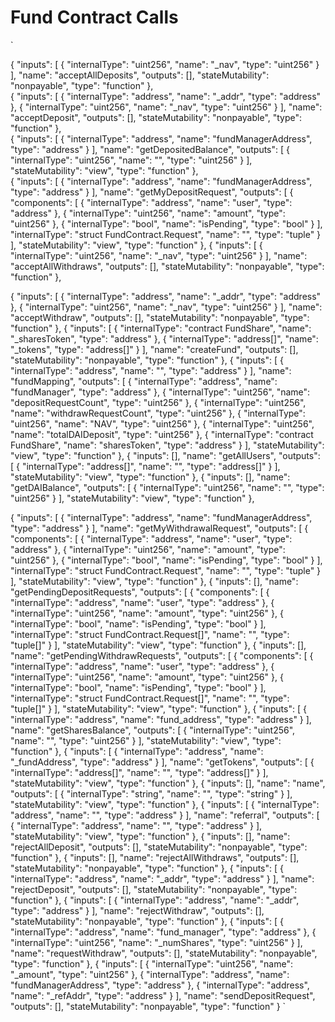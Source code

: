 # Fund Contract Calls
`

{
    "inputs": [
        {
            "internalType": "uint256",
            "name": "_nav",
            "type": "uint256"
        }
    ],
    "name": "acceptAllDeposits",
    "outputs": [],
    "stateMutability": "nonpayable",
    "type": "function"
},<br/>
{
    "inputs": [
        {
            "internalType": "address",
            "name": "_addr",
            "type": "address"
        },
        {
            "internalType": "uint256",
            "name": "_nav",
            "type": "uint256"
        }
    ],
    "name": "acceptDeposit",
    "outputs": [],
    "stateMutability": "nonpayable",
    "type": "function"
},<br>
{
    "inputs": [
        {
            "internalType": "address",
            "name": "fundManagerAddress",
            "type": "address"
        }
    ],
    "name": "getDepositedBalance",
    "outputs": [
        {
            "internalType": "uint256",
            "name": "",
            "type": "uint256"
        }
    ],
    "stateMutability": "view",
    "type": "function"
},<br>
{
    "inputs": [
        {
            "internalType": "address",
            "name": "fundManagerAddress",
            "type": "address"
        }
    ],
    "name": "getMyDepositRequest",
    "outputs": [
        {
            "components": [
                {
                    "internalType": "address",
                    "name": "user",
                    "type": "address"
                },
                {
                    "internalType": "uint256",
                    "name": "amount",
                    "type": "uint256"
                },
                {
                    "internalType": "bool",
                    "name": "isPending",
                    "type": "bool"
                }
            ],
            "internalType": "struct FundContract.Request",
            "name": "",
            "type": "tuple"
        }
    ],
    "stateMutability": "view",
    "type": "function"
},
{
    "inputs": [
        {
            "internalType": "uint256",
            "name": "_nav",
            "type": "uint256"
        }
    ],
    "name": "acceptAllWithdraws",
    "outputs": [],
    "stateMutability": "nonpayable",
    "type": "function"
},

{
    "inputs": [
        {
            "internalType": "address",
            "name": "_addr",
            "type": "address"
        },
        {
            "internalType": "uint256",
            "name": "_nav",
            "type": "uint256"
        }
    ],
    "name": "acceptWithdraw",
    "outputs": [],
    "stateMutability": "nonpayable",
    "type": "function"
},
{
    "inputs": [
        {
            "internalType": "contract FundShare",
            "name": "_sharesToken",
            "type": "address"
        },
        {
            "internalType": "address[]",
            "name": "_tokens",
            "type": "address[]"
        }
    ],
    "name": "createFund",
    "outputs": [],
    "stateMutability": "nonpayable",
    "type": "function"
},
{
    "inputs": [
        {
            "internalType": "address",
            "name": "",
            "type": "address"
        }
    ],
    "name": "fundMapping",
    "outputs": [
        {
            "internalType": "address",
            "name": "fundManager",
            "type": "address"
        },
        {
            "internalType": "uint256",
            "name": "depositRequestCount",
            "type": "uint256"
        },
        {
            "internalType": "uint256",
            "name": "withdrawRequestCount",
            "type": "uint256"
        },
        {
            "internalType": "uint256",
            "name": "NAV",
            "type": "uint256"
        },
        {
            "internalType": "uint256",
            "name": "totalDAIDeposit",
            "type": "uint256"
        },
        {
            "internalType": "contract FundShare",
            "name": "sharesToken",
            "type": "address"
        }
    ],
    "stateMutability": "view",
    "type": "function"
},
{
    "inputs": [],
    "name": "getAllUsers",
    "outputs": [
        {
            "internalType": "address[]",
            "name": "",
            "type": "address[]"
        }
    ],
    "stateMutability": "view",
    "type": "function"
},
{
    "inputs": [],
    "name": "getDAIBalance",
    "outputs": [
        {
            "internalType": "uint256",
            "name": "",
            "type": "uint256"
        }
    ],
    "stateMutability": "view",
    "type": "function"
},

{
    "inputs": [
        {
            "internalType": "address",
            "name": "fundManagerAddress",
            "type": "address"
        }
    ],
    "name": "getMyWithdrawalRequest",
    "outputs": [
        {
            "components": [
                {
                    "internalType": "address",
                    "name": "user",
                    "type": "address"
                },
                {
                    "internalType": "uint256",
                    "name": "amount",
                    "type": "uint256"
                },
                {
                    "internalType": "bool",
                    "name": "isPending",
                    "type": "bool"
                }
            ],
            "internalType": "struct FundContract.Request",
            "name": "",
            "type": "tuple"
        }
    ],
    "stateMutability": "view",
    "type": "function"
},
{
    "inputs": [],
    "name": "getPendingDepositRequests",
    "outputs": [
        {
            "components": [
                {
                    "internalType": "address",
                    "name": "user",
                    "type": "address"
                },
                {
                    "internalType": "uint256",
                    "name": "amount",
                    "type": "uint256"
                },
                {
                    "internalType": "bool",
                    "name": "isPending",
                    "type": "bool"
                }
            ],
            "internalType": "struct FundContract.Request[]",
            "name": "",
            "type": "tuple[]"
        }
    ],
    "stateMutability": "view",
    "type": "function"
},
{
    "inputs": [],
    "name": "getPendingWithdrawRequests",
    "outputs": [
        {
            "components": [
                {
                    "internalType": "address",
                    "name": "user",
                    "type": "address"
                },
                {
                    "internalType": "uint256",
                    "name": "amount",
                    "type": "uint256"
                },
                {
                    "internalType": "bool",
                    "name": "isPending",
                    "type": "bool"
                }
            ],
            "internalType": "struct FundContract.Request[]",
            "name": "",
            "type": "tuple[]"
        }
    ],
    "stateMutability": "view",
    "type": "function"
},
{
    "inputs": [
        {
            "internalType": "address",
            "name": "fund_address",
            "type": "address"
        }
    ],
    "name": "getSharesBalance",
    "outputs": [
        {
            "internalType": "uint256",
            "name": "",
            "type": "uint256"
        }
    ],
    "stateMutability": "view",
    "type": "function"
},
{
    "inputs": [
        {
            "internalType": "address",
            "name": "_fundAddress",
            "type": "address"
        }
    ],
    "name": "getTokens",
    "outputs": [
        {
            "internalType": "address[]",
            "name": "",
            "type": "address[]"
        }
    ],
    "stateMutability": "view",
    "type": "function"
},
{
    "inputs": [],
    "name": "name",
    "outputs": [
        {
            "internalType": "string",
            "name": "",
            "type": "string"
        }
    ],
    "stateMutability": "view",
    "type": "function"
},
{
    "inputs": [
        {
            "internalType": "address",
            "name": "",
            "type": "address"
        }
    ],
    "name": "referral",
    "outputs": [
        {
            "internalType": "address",
            "name": "",
            "type": "address"
        }
    ],
    "stateMutability": "view",
    "type": "function"
},
{
    "inputs": [],
    "name": "rejectAllDeposit",
    "outputs": [],
    "stateMutability": "nonpayable",
    "type": "function"
},
{
    "inputs": [],
    "name": "rejectAllWithdraws",
    "outputs": [],
    "stateMutability": "nonpayable",
    "type": "function"
},
{
    "inputs": [
        {
            "internalType": "address",
            "name": "_addr",
            "type": "address"
        }
    ],
    "name": "rejectDeposit",
    "outputs": [],
    "stateMutability": "nonpayable",
    "type": "function"
},
{
    "inputs": [
        {
            "internalType": "address",
            "name": "_addr",
            "type": "address"
        }
    ],
    "name": "rejectWithdraw",
    "outputs": [],
    "stateMutability": "nonpayable",
    "type": "function"
},
{
    "inputs": [
        {
            "internalType": "address",
            "name": "fund_manager",
            "type": "address"
        },
        {
            "internalType": "uint256",
            "name": "_numShares",
            "type": "uint256"
        }
    ],
    "name": "requestWithdraw",
    "outputs": [],
    "stateMutability": "nonpayable",
    "type": "function"
},
{
    "inputs": [
        {
            "internalType": "uint256",
            "name": "_amount",
            "type": "uint256"
        },
        {
            "internalType": "address",
            "name": "fundManagerAddress",
            "type": "address"
        },
        {
            "internalType": "address",
            "name": "_refAddr",
            "type": "address"
        }
    ],
    "name": "sendDepositRequest",
    "outputs": [],
    "stateMutability": "nonpayable",
    "type": "function"
}
        `